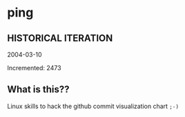 # ping

## HISTORICAL ITERATION
2004-03-10

Incremented: 2473

## What is this?? 
Linux skills to hack the github commit visualization chart `;-)`
